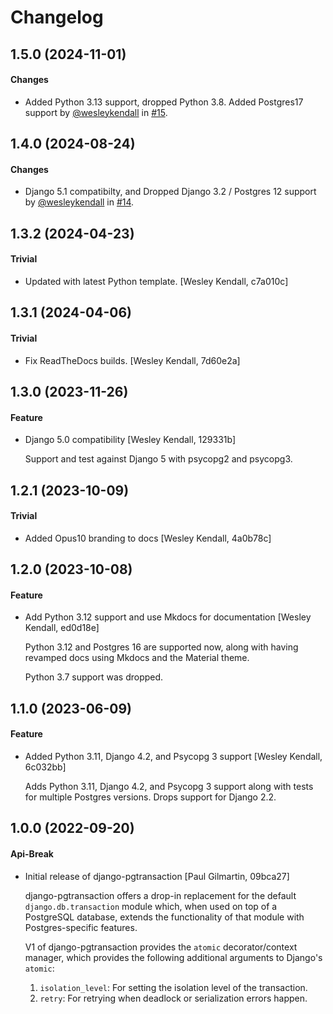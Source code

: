 # Changelog

## 1.5.0 (2024-11-01)

#### Changes

  - Added Python 3.13 support, dropped Python 3.8. Added Postgres17 support by [@wesleykendall](https://github.com/wesleykendall) in [#15](https://github.com/Opus10/django-pgtransaction/pull/15).

## 1.4.0 (2024-08-24)

#### Changes

  - Django 5.1 compatibilty, and Dropped Django 3.2 / Postgres 12 support by [@wesleykendall](https://github.com/wesleykendall) in [#14](https://github.com/Opus10/django-pgtransaction/pull/14).

## 1.3.2 (2024-04-23)

#### Trivial

  - Updated with latest Python template. [Wesley Kendall, c7a010c]

## 1.3.1 (2024-04-06)

#### Trivial

  - Fix ReadTheDocs builds. [Wesley Kendall, 7d60e2a]

## 1.3.0 (2023-11-26)

#### Feature

  - Django 5.0 compatibility [Wesley Kendall, 129331b]

    Support and test against Django 5 with psycopg2 and psycopg3.

## 1.2.1 (2023-10-09)

#### Trivial

  - Added Opus10 branding to docs [Wesley Kendall, 4a0b78c]

## 1.2.0 (2023-10-08)

#### Feature

  - Add Python 3.12 support and use Mkdocs for documentation [Wesley Kendall, ed0d18e]

    Python 3.12 and Postgres 16 are supported now, along with having revamped docs using Mkdocs and the Material theme.

    Python 3.7 support was dropped.

## 1.1.0 (2023-06-09)

#### Feature

  - Added Python 3.11, Django 4.2, and Psycopg 3 support [Wesley Kendall, 6c032bb]

    Adds Python 3.11, Django 4.2, and Psycopg 3 support along with tests for multiple Postgres versions. Drops support for Django 2.2.

## 1.0.0 (2022-09-20)

#### Api-Break

  - Initial release of django-pgtransaction [Paul Gilmartin, 09bca27]

    django-pgtransaction offers a drop-in replacement for the
    default ``django.db.transaction`` module which, when used on top of a PostgreSQL
    database, extends the functionality of that module with Postgres-specific features.

    V1 of django-pgtransaction provides the ``atomic`` decorator/context manager, which
    provides the following additional arguments to Django's ``atomic``:

    1. ``isolation_level``: For setting the isolation level of the transaction.
    2. ``retry``: For retrying when deadlock or serialization errors happen.

